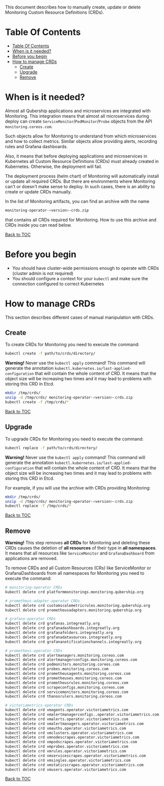 This document describes how to manually create, update or delete Monitoring Custom Resource Definitions (CRDs).

# Table Of Contents

* [Table Of Contents](#table-of-contents)
* [When is it needed?](#when-is-it-needed)
* [Before you begin](#before-you-begin)
* [How to manage CRDs](#how-to-manage-crds)
  * [Create](#create)
  * [Upgrade](#upgrade)
  * [Remove](#remove)

# When is it needed?

Almost all Qubership applications and microservices are integrated with Monitoring. This integration means
that almost all microservices during deploy can create `ServiceMonitor`/`PodMonitor`/`Probe` objects from the API
`monitoring.coreos.com`.

Such objects allow for Monitoring to understand from which microservices and how to collect metrics.
Similar objects allow providing alerts, recording rules and Grafana dashboards.

Also, it means that before deploying applications and microservices in Kubernetes all Custom Resource Definitions
(CRDs) must already created in Kubernetes. Otherwise, the deployment will fail.

The deployment process (helm chart) of Monitoring will automatically install or update all required CRDs.
But there are environments where Monitoring can't or doesn't make sense to deploy. In such cases, there is
an ability to create or update CRDs manually.

In the list of Monitoring artifacts, you can find an archive with the name

```bash
monitoring-operator-<version>-crds.zip
```

that contains all CRDs required for Monitoring. How to use this archive and CRDs inside you can read below.


[Back to TOC](#table-of-contents)


# Before you begin

* You should have cluster-wide permissions enough to operate with CRDs (cluster admin is not required)
* You should configure a context for your `kubectl` and make sure the connection configured to correct Kubernetes

# How to manage CRDs

This section describes different cases of manual manipulation with CRDs.

## Create

To create CRDs for Monitoring you need to execute the command:

```bash
kubectl create -f path/to/crds/directory/
```

**Warning!** Never use the `kubectl apply` command! This command will generate the annotation
`kubectl.kubernetes.io/last-applied-configuration` that will contain the whole content of CRD.
It means that the object size will be increasing two times and it may lead to problems with storing
this CRD in Etcd.

```bash
mkdir /tmp/crds/
unzip -d /tmp/crds/ monitoring-operator-<version>-crds.zip
kubectl create -f /tmp/crds/*
```


[Back to TOC](#table-of-contents)


## Upgrade

To upgrade CRDs for Monitoring you need to execute the command:

```bash
kubectl replace -f path/to/crds/directory/
```

**Warning!** Never use the `kubectl apply` command! This command will generate the annotation
`kubectl.kubernetes.io/last-applied-configuration` that will contain the whole content of CRD.
It means that the object size will be increasing two times and it may lead to problems with storing
this CRD in Etcd.

For example, if you will use the archive with CRDs providing Monitoring:

```bash
mkdir /tmp/crds/
unzip -d /tmp/crds/ monitoring-operator-<version>-crds.zip
kubectl replace -f /tmp/crds/*
```


[Back to TOC](#table-of-contents)


## Remove

**Warning!** This step removes **all CRDs** for Monitoring and deleting these CRDs causes the deletion of
**all resources** of their type in **all namespaces**.
It means that all resources like `ServiceMonitor` and `GrafanaDashboard` from applications are removed.

To remove CRDs and all Custom Resources (CRs) like ServiceMonitor or GrafanaDashboards from all namespaces
for Monitoring you need to execute the command:

```bash
# monitoring-operator CRDs
kubectl delete crd platformmonitorings.monitoring.qubership.org

# prometheus-adapter-operator CRDs
kubectl delete crd customscalemetricrules.monitoring.qubership.org
kubectl delete crd prometheusadapters.monitoring.qubership.org

# grafana-operator CRDs
kubectl delete crd grafanas.integreatly.org
kubectl delete crd grafanadashboards.integreatly.org
kubectl delete crd grafanafolders.integreatly.org
kubectl delete crd grafanadatasources.integreatly.org
kubectl delete crd grafananotificationchannels.integreatly.org

# prometheus-operator CRDs
kubectl delete crd alertmanagers.monitoring.coreos.com
kubectl delete crd alertmanagerconfigs.monitoring.coreos.com
kubectl delete crd podmonitors.monitoring.coreos.com
kubectl delete crd probes.monitoring.coreos.com
kubectl delete crd prometheusagents.monitoring.coreos.com
kubectl delete crd prometheuses.monitoring.coreos.com
kubectl delete crd prometheusrules.monitoring.coreos.com
kubectl delete crd scrapeconfigs.monitoring.coreos.com
kubectl delete crd servicemonitors.monitoring.coreos.com
kubectl delete crd thanosrulers.monitoring.coreos.com

# victoriametrics-operator CRDs
kubectl delete crd vmagents.operator.victoriametrics.com
kubectl delete crd vmalertmanagerconfigs..operator.victoriametrics.com
kubectl delete crd vmalerts.operator.victoriametrics.com
kubectl delete crd vmalertmanagers.operator.victoriametrics.com
kubectl delete crd vmauths.operator.victoriametrics.com
kubectl delete crd vmclusters.operator.victoriametrics.com
kubectl delete crd vmnodescrapes.operator.victoriametrics.com
kubectl delete crd vmpodscrapes.operator.victoriametrics.com
kubectl delete crd vmprobes.operator.victoriametrics.com
kubectl delete crd vmrules.operator.victoriametrics.com
kubectl delete crd vmservicescrapes.operator.victoriametrics.com
kubectl delete crd vmsingles.operator.victoriametrics.com
kubectl delete crd vmstaticscrapes.operator.victoriametrics.com
kubectl delete crd vmusers.operator.victoriametrics.com
```


[Back to TOC](#table-of-contents)

